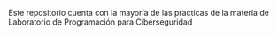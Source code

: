 Este repositorio cuenta con la mayoría de las practicas de la materia de Laboratorio de Programación para Ciberseguridad
